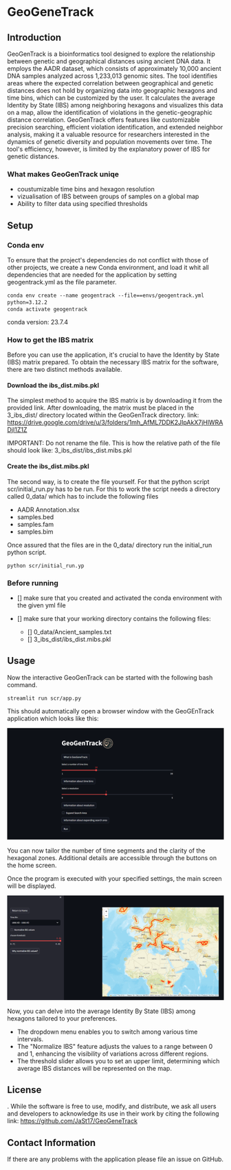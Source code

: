 # GeoGeneTrack

## Introduction

GeoGenTrack is a bioinformatics tool designed to explore the relationship between genetic and geographical distances using ancient DNA data. It employs the AADR dataset, which consists of approximately 10,000 ancient DNA samples analyzed across 1,233,013 genomic sites. The tool identifies areas where the expected correlation between geographical and genetic distances does not hold by organizing data into geographic hexagons and time bins, which can be customized by the user. It calculates the average Identity by State (IBS) among neighboring hexagons and visualizes this data on a map, allow the identification of violations in the genetic-geographic distance correlation. GeoGenTrack offers features like customizable precision searching, efficient violation identification, and extended neighbor analysis, making it a valuable resource for researchers interested in the dynamics of genetic diversity and population movements over time. The tool's efficiency, however, is limited by the explanatory power of IBS for genetic distances.

### What makes GeoGenTrack uniqe

- coustumizable time bins and hexagon resolution
- vizualisation of IBS between groups of samples on a global map
- Ability to filter data using specified thresholds

## Setup

### Conda env

To ensure that the project's dependencies do not conflict with those of other projects, we create a new Conda environment, and load it whit all dependencies that are needed for the application by setting geogentrack.yml as the file parameter.

```{bash}
conda env create --name geogentrack --file==envs/geogentrack.yml python=3.12.2
conda activate geogentrack
```

conda version: 23.7.4

### How to get the IBS matrix

Before you can use the application, it's crucial to have the Identity by State (IBS) matrix prepared. To obtain the necessary IBS matrix for the software, there are two distinct methods available.

#### Download the ibs_dist.mibs.pkl

The simplest method to acquire the IBS matrix is by downloading it from the provided link. After downloading, the matrix must be placed in the 3_ibs_dist/ directory located within the GeoGenTrack directory.
link: <https://drive.google.com/drive/u/3/folders/1mh_AfML7DDK2JIpAkX7jHlWRADjI1Z1Z>

IMPORTANT:
Do not rename the file.
This is how the relative path of the file should look like: 3_ibs_dist/ibs_dist.mibs.pkl

#### Create the ibs_dist.mibs.pkl

The second way, is to create the file yourself. For that the python script scr/initial_run.py has to be run. For this to work the script needs a directory called 0_data/ which has to include the following files

- AADR Annotation.xlsx
- samples.bed
- samples.fam
- samples.bim

Once assured that the files are in the 0_data/ directory run the initial_run python script.

```{bash}
python scr/initial_run.yp
```

### Before running

- [] make sure that you created and activated the conda environment with the given yml file

- [] make sure that your working directory contains the following files:

    - [] 0_data/Ancient_samples.txt
    - [] 3_ibs_dist/ibs_dist.mibs.pkl

## Usage

Now the interactive GeoGenTrack can be started with the following bash command.

```{bash}
streamlit run scr/app.py
```

This should automatically open a browser window with the GeoGEnTrack application which looks like this:

![Home Screen](./img/GeoGenTrack_home_screen.png "Home Screen")

You can now tailor the number of time segments and the clarity of the hexagonal zones. Additional details are accessible through the buttons on the home screen.

Once the program is executed with your specified settings, the main screen will be displayed.

![Main Screen](./img/GeoGenTrack_app_screen.png "Main Screen")

Now, you can delve into the average Identity By State (IBS) among hexagons tailored to your preferences.

- The dropdown menu enables you to switch among various time intervals.
- The "Normalize IBS" feature adjusts the values to a range between 0 and 1, enhancing the visibility of variations across different regions.
- The threshold slider allows you to set an upper limit, determining which average IBS distances will be represented on the map.

## License

. While the software is free to use, modify, and distribute, we ask all users and developers to acknowledge its use in their work by citing the following link: <https://github.com/JaSt17/GeoGeneTrack>

## Contact Information

If there are any problems with the application please file an issue on GitHub.
